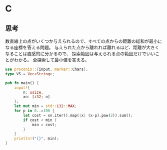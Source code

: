 # C
## 思考
数直線上の点がいくつか与えられるので、すべての点からの距離の総和が最小になる座標を答える問題。
与えられた点から離れれば離れるほど、距離が大きくなることは直感的に分かるので、
探索範囲は与えられる点の範囲だけでいいことがわかる。
全探索して最小値を答える。
```rust
use proconio::{input, marker::Chars};
type VS = Vec<String>;

pub fn main() {
    input!{
        n: usize,
        xn: [i32; n]
    };
    let mut min = std::i32::MAX;
    for p in 0..=100 {
        let cost = xn.iter().map(|x| (x-p).pow(2)).sum();
        if cost < min {
            min = cost;
        }
    }
    println!("{}", min);
}
```